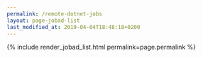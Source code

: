 ```yaml
---
permalink: /remote-dotnet-jobs
layout: page-jobad-list
last_modified_at: 2019-04-04T18:48:18+0200
---
```

{% include render_jobad_list.html permalink=page.permalink %}
